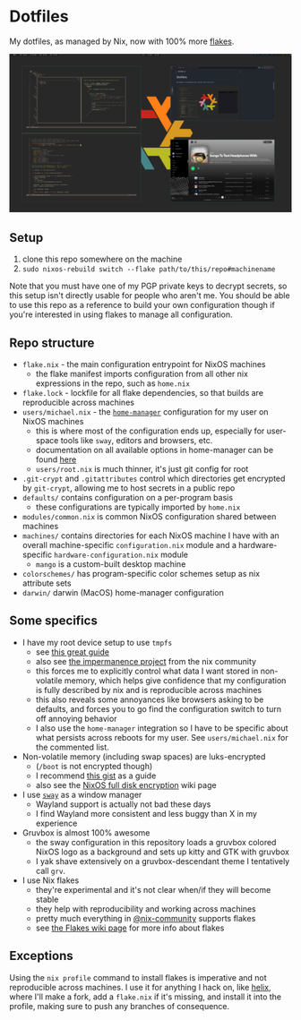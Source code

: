 # Dotfiles

My dotfiles, as managed by Nix, now with 100% more
[flakes](https://nixos.wiki/wiki/Flakes).

![mango desktop](assets/mango.png)

## Setup

1. clone this repo somewhere on the machine
1. `sudo nixos-rebuild switch --flake path/to/this/repo#machinename`

Note that you must have one of my PGP private keys to decrypt secrets, so
this setup isn't directly usable for people who aren't me. You should be
able to use this repo as a reference to build your own configuration though
if you're interested in using flakes to manage all configuration.

## Repo structure

* `flake.nix` - the main configuration entrypoint for NixOS machines
    * the flake manifest imports configuration from all other nix expressions
      in the repo, such as `home.nix`
* `flake.lock` - lockfile for all flake dependencies, so that builds are
  reproducible across machines
* `users/michael.nix` - the [`home-manager`](https://github.com/nix-community/home-manager)
  configuration for my user on NixOS machines
    * this is where most of the configuration ends up, especially for user-space
      tools like `sway`, editors and browsers, etc.
    * documentation on all available options in home-manager can be found
      [here](https://nix-community.github.io/home-manager/options.html)
    * `users/root.nix` is much thinner, it's just git config for root
* `.git-crypt` and `.gitattributes` control which directories get encrypted
  by `git-crypt`, allowing me to host secrets in a public repo
* `defaults/` contains configuration on a per-program basis
    * these configurations are typically imported by `home.nix`
* `modules/common.nix` is common NixOS configuration shared between machines
* `machines/` contains directories for each NixOS machine I have with an overall
  machine-specific `configuration.nix` module and a hardware-specific
  `hardware-configuration.nix` module
    * `mango` is a custom-built desktop machine
* `colorschemes/` has program-specific color schemes setup as nix attribute
  sets
* `darwin/` darwin (MacOS) home-manager configuration

## Some specifics

* I have my root device setup to use `tmpfs`
    * see [this great guide](https://elis.nu/blog/2020/05/nixos-tmpfs-as-root/)
    * also see [the impermanence project](https://github.com/nix-community/impermanence)
      from the nix community
    * this forces me to explicitly control what data I want stored in
      non-volatile memory, which helps give confidence that my configuration
      is fully described by nix and is reproducible across machines
    * this also reveals some annoyances like browsers asking to be defaults,
      and forces you to go find the configuration switch to turn off annoying
      behavior
    * I also use the `home-manager` integration so I have to be specific about
      what persists across reboots for my user. See `users/michael.nix` for the
      commented list.
* Non-volatile memory (including swap spaces) are luks-encrypted
    * (`/boot` is not encrypted though)
    * I recommend [this gist](https://gist.github.com/martijnvermaat/76f2e24d0239470dd71050358b4d5134)
      as a guide
    * also see the [NixOS full disk encryption](https://nixos.wiki/wiki/Full_Disk_Encryption)
      wiki page
* I use [`sway`](https://github.com/swaywm/sway) as a window manager
    * Wayland support is actually not bad these days
    * I find Wayland more consistent and less buggy than X in my experience
* Gruvbox is almost 100% awesome
    * the sway configuration in this repository loads a gruvbox colored
      NixOS logo as a background and sets up kitty and GTK with gruvbox
    * I yak shave extensively on a gruvbox-descendant theme I tentatively
      call `grv`.
* I use Nix flakes
    * they're experimental and it's not clear when/if they will become stable
    * they help with reproducibility and working across machines
    * pretty much everything in [@nix-community](https://github.com/nix-community)
      supports flakes
    * see [the Flakes wiki page](https://nixos.wiki/wiki/Flakes) for more info
      about flakes

## Exceptions

Using the `nix profile` command to install flakes is imperative and not
reproducible across machines. I use it for anything I hack on, like
[helix](https://github.com/helix-editor/helix), where I'll make a fork,
add a `flake.nix` if it's missing, and install it into the profile,
making sure to push any branches of consequence.
